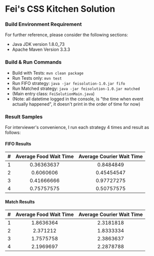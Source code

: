 # Fei's CSS Kitchen Solution

### Build Environment Requirement
For further reference, please consider the following sections:

* Java JDK version 1.8.0_73
* Apache Maven Version 3.3.3

### Build & Run Commands
* Build with Tests: `mvn clean package`
* Run Tests only: `mvn test`
* Run FIFO strategy: `java -jar feisolution-1.0.jar fifo`
* Run Matched strategy: `java -jar feisolution-1.0.jar matched`
* (Main entry class: `FeiSolutionMain.java`)
* (Note: all datetime logged in the console, is "the time when event actually happened", it doesn't print in the order of time for now)

### Result Samples
For interviewer's convenience, I run each strategy 4 times and result as follows:

#### FIFO Results
| # | Average Food Wait Time | Average Courier Wait Time |
| :-----: | :----: | :----: |
| 1 | 0.36363637 | 0.8484849 |
| 2 | 0.6060606 | 0.45454547 |
| 3 | 0.41666666 | 0.97727275 |
| 4 | 0.75757575 | 0.50757575 |

#### Match Results
| # | Average Food Wait Time | Average Courier Wait Time |
| :-----: | :----: | :----: |
| 1 | 1.8636364 | 2.3181818 |
| 2 | 2.371212 | 1.8333334 |
| 3 | 1.7575758 | 2.3863637 |
| 4 | 2.1969697 | 2.2878788 |
